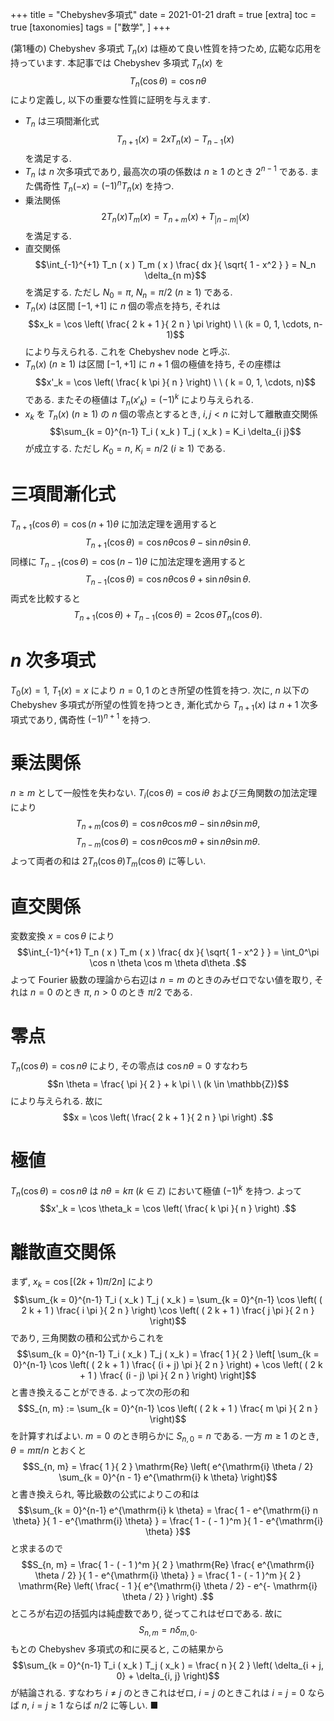 +++
title = "Chebyshev多項式"
date = 2021-01-21
draft = true
[extra]
toc = true
[taxonomies]
tags = ["数学", ]
+++

(第1種の) Chebyshev 多項式 $T_n ( x )$ は極めて良い性質を持つため, 広範な応用を持っています.
本記事では Chebyshev 多項式 $T_n ( x )$ を
$$T_n ( \cos \theta ) = \cos n \theta$$
により定義し, 以下の重要な性質に証明を与えます.

* $T_n$ は三項間漸化式
$$T_{n+1} ( x ) = 2 x T_n ( x ) - T_{n-1} ( x )$$
を満足する.
* $T_n$ は $n$ 次多項式であり, 最高次の項の係数は $n \geq 1$ のとき $2^{n - 1}$ である. 
また偶奇性 $T_n ( - x ) = ( - 1 )^n T_n ( x )$ を持つ.
* 乗法関係
$$2 T_n ( x ) T_m ( x ) = T_{n + m} ( x ) + T_{|n - m|} ( x )$$
を満足する.
* 直交関係
$$\int_{-1}^{+1} T_n ( x ) T_m ( x ) \frac{ dx }{ \sqrt{ 1 - x^2 } } = N_n \delta_{n m}$$
を満足する. ただし $N_0 = \pi$, $N_n = \pi / 2$ ($n \geq 1$) である.
* $T_n ( x )$ は区間 $[ -1, +1 ]$ に $n$ 個の零点を持ち, それは
$$x_k = \cos \left( \frac{ 2 k + 1 }{ 2 n } \pi \right) \ \ (k = 0, 1, \cdots, n-1)$$
により与えられる. これを Chebyshev node と呼ぶ.
* $T_n ( x )$ ($n \geq 1$) は区間 $[ -1, +1 ]$ に $n + 1$ 個の極値を持ち, その座標は
$$x'_k = \cos \left( \frac{ k \pi }{ n } \right) \ \ ( k = 0, 1, \cdots, n)$$
である. またその極値は $T_n ( x'_k ) = ( - 1 )^k$ により与えられる.
* $x_k$ を $T_n ( x )$ ($n \geq 1$) の $n$ 個の零点とするとき, $i, j < n$ に対して離散直交関係
$$\sum_{k = 0}^{n-1} T_i ( x_k ) T_j ( x_k ) = K_i \delta_{i j}$$
が成立する. ただし $K_0 = n$, $K_i = n / 2$ ($i \geq 1$) である.


# 三項間漸化式
$T_{n+1} ( \cos \theta ) = \cos ( n + 1 ) \theta$ に加法定理を適用すると
$$T_{n+1} ( \cos \theta ) = \cos n \theta \cos \theta - \sin n \theta \sin \theta .$$
同様に $T_{n-1} ( \cos \theta ) = \cos ( n - 1 ) \theta$ に加法定理を適用すると
$$T_{n-1} ( \cos \theta ) = \cos n \theta \cos \theta + \sin n \theta \sin \theta .$$
両式を比較すると
$$T_{n+1} ( \cos \theta ) + T_{n-1} ( \cos \theta ) = 2 \cos \theta T_n ( \cos \theta ) .$$

# $n$ 次多項式
$T_0 ( x ) = 1$, $T_1 ( x ) = x$ により $n = 0, 1$ のとき所望の性質を持つ.
次に, $n$ 以下の Chebyshev 多項式が所望の性質を持つとき, 
漸化式から $T_{n+1} ( x )$ は $n + 1$ 次多項式であり, 偶奇性 $( - 1 )^{n+1}$ を持つ.

# 乗法関係
$n \geq m$ として一般性を失わない. $T_i ( \cos \theta ) = \cos i \theta$ および三角関数の加法定理により
$$T_{n + m} ( \cos \theta ) = \cos n \theta \cos m \theta - \sin n \theta \sin m \theta ,$$
$$T_{n - m} ( \cos \theta ) = \cos n \theta \cos m \theta + \sin n \theta \sin m \theta .$$
よって両者の和は $2 T_n ( \cos \theta ) T_m ( \cos \theta )$ に等しい.

# 直交関係
変数変換 $x = \cos \theta$ により
$$\int_{-1}^{+1} T_n ( x ) T_m ( x ) \frac{ dx }{ \sqrt{ 1 - x^2 } } = \int_0^\pi \cos n \theta \cos m \theta d\theta .$$
よって Fourier 級数の理論から右辺は $n = m$ のときのみゼロでない値を取り, 
それは $n = 0$ のとき $\pi$, $n > 0$ のとき $\pi / 2$ である.

# 零点
$T_n ( \cos \theta ) = \cos n \theta$ により, その零点は $\cos n \theta = 0$ すなわち
$$n \theta = \frac{ \pi }{ 2 } + k \pi \ \ (k \in \mathbb{Z})$$
により与えられる. 故に
$$x = \cos \left( \frac{ 2 k + 1 }{ 2 n } \pi \right) .$$

# 極値
$T_n ( \cos \theta ) = \cos n \theta$ は $n \theta = k \pi$ ($k \in \mathbb{Z}$) において極値 $( - 1 )^k$ を持つ. よって
$$x'_k = \cos \theta_k = \cos \left( \frac{ k \pi }{ n } \right) .$$

# 離散直交関係
まず, $x_k = \cos [ ( 2 k + 1 ) \pi / 2 n ]$ により
$$\sum_{k = 0}^{n-1} T_i ( x_k ) T_j ( x_k ) = \sum_{k = 0}^{n-1} \cos \left( ( 2 k + 1 ) \frac{ i \pi }{ 2 n } \right) \cos \left( ( 2 k + 1 ) \frac{ j \pi }{ 2 n } \right)$$
であり, 三角関数の積和公式からこれを
$$\sum_{k = 0}^{n-1} T_i ( x_k ) T_j ( x_k ) = \frac{ 1 }{ 2 } \left[ \sum_{k = 0}^{n-1} \cos \left( ( 2 k + 1 ) \frac{ (i + j) \pi }{ 2 n } \right) + \cos \left( ( 2 k + 1 ) \frac{ (i - j) \pi }{ 2 n } \right) \right]$$
と書き換えることができる. よって次の形の和
$$S_{n, m} := \sum_{k = 0}^{n-1} \cos \left( ( 2 k + 1 ) \frac{ m \pi }{ 2 n } \right)$$
を計算すればよい. $m = 0$ のとき明らかに $S_{n, 0} = n$ である. 一方 $m \geq 1$ のとき, $\theta = m \pi / n$ とおくと
$$S_{n, m} = \frac{ 1 }{ 2 } \mathrm{Re} \left( e^{\mathrm{i} \theta / 2} \sum_{k = 0}^{n - 1} e^{\mathrm{i} k \theta} \right)$$
と書き換えられ, 等比級数の公式によりこの和は
$$\sum_{k = 0}^{n-1} e^{\mathrm{i} k \theta} = \frac{ 1 - e^{\mathrm{i} n \theta} }{ 1 - e^{\mathrm{i} \theta} } = \frac{ 1 - ( - 1 )^m }{ 1 - e^{\mathrm{i} \theta} }$$
と求まるので
$$S_{n, m} = \frac{ 1 - ( - 1 )^m }{ 2 } \mathrm{Re} \frac{ e^{\mathrm{i} \theta / 2} }{ 1 - e^{\mathrm{i} \theta} } = \frac{ 1 - ( - 1 )^m }{ 2 } \mathrm{Re} \left( \frac{ - 1 }{ e^{\mathrm{i} \theta / 2} - e^{- \mathrm{i} \theta / 2} } \right) .$$
ところが右辺の括弧内は純虚数であり, 従ってこれはゼロである. 故に
$$S_{n, m} = n \delta_{m, 0} .$$
もとの Chebyshev 多項式の和に戻ると, この結果から
$$\sum_{k = 0}^{n-1} T_i ( x_k ) T_j ( x_k ) = \frac{ n }{ 2 } \left( \delta_{i + j, 0} + \delta_{i, j} \right)$$
が結論される. すなわち $i \neq j$ のときこれはゼロ, $i = j$ のときこれは $i = j = 0$ ならば $n$, $i = j \geq 1$ ならば $n/2$ に等しい. ■
